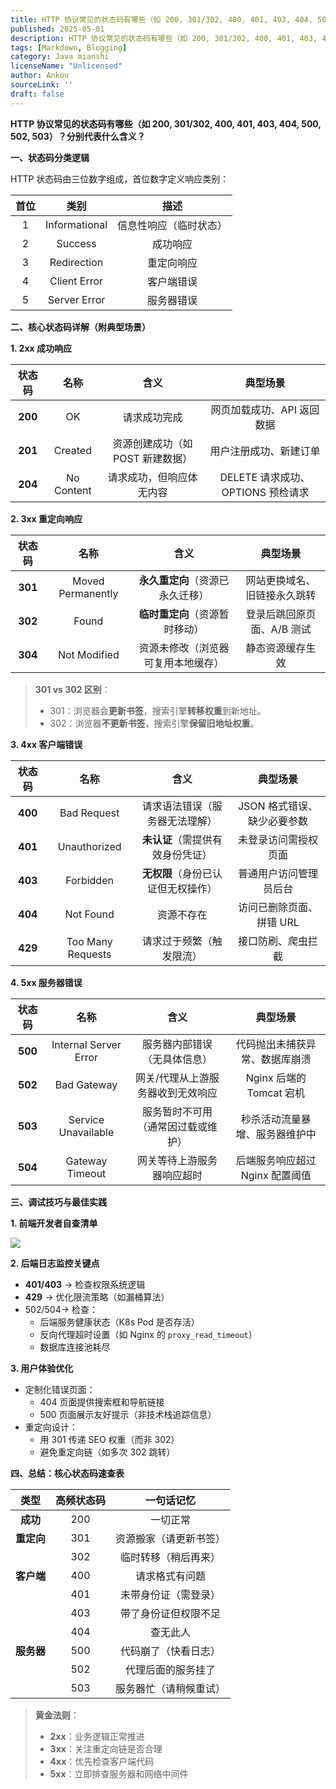 ```yaml
---
title: HTTP 协议常见的状态码有哪些（如 200, 301/302, 400, 401, 403, 404, 500, 502, 503）？分别代表什么含义？
published: 2025-05-01
description: HTTP 协议常见的状态码有哪些（如 200, 301/302, 400, 401, 403, 404, 500, 502, 503）？分别代表什么含义？
tags: [Markdown, Blogging]
category: Java mianshi
licenseName: "Unlicensed"
author: Ankou
sourceLink: ''
draft: false
---
```

**HTTP 协议常见的状态码有哪些（如 200, 301/302, 400, 401, 403, 404, 500, 502, 503）？分别代表什么含义？**

**一、状态码分类逻辑**

HTTP 状态码由三位数字组成，首位数字定义响应类别：

| **首位** |   **类别**    |        **描述**        |
| :------: | :-----------: | :--------------------: |
|    1     | Informational | 信息性响应（临时状态） |
|    2     |    Success    |        成功响应        |
|    3     |  Redirection  |       重定向响应       |
|    4     | Client Error  |       客户端错误       |
|    5     | Server Error  |       服务器错误       |

**二、核心状态码详解（附典型场景）**

**1. 2xx 成功响应**

| **状态码** |  **名称**  |             **含义**             |           **典型场景**            |
| :--------: | :--------: | :------------------------------: | :-------------------------------: |
|  **200**   |     OK     |           请求成功完成           |    网页加载成功、API 返回数据     |
|  **201**   |  Created   | 资源创建成功（如 POST 新建数据） |      用户注册成功、新建订单       |
|  **204**   | No Content |     请求成功，但响应体无内容     | DELETE 请求成功、OPTIONS 预检请求 |

**2. 3xx 重定向响应**

| **状态码** |     **名称**      |              **含义**              |         **典型场景**         |
| :--------: | :---------------: | :--------------------------------: | :--------------------------: |
|  **301**   | Moved Permanently |  **永久重定向**（资源已永久迁移）  | 网站更换域名、旧链接永久跳转 |
|  **302**   |       Found       |   **临时重定向**（资源暂时移动）   |  登录后跳回原页面、A/B 测试  |
|  **304**   |   Not Modified    | 资源未修改（浏览器可复用本地缓存） |       静态资源缓存生效       |

> **301 vs 302 区别**：
>
> - 301：浏览器会**更新书签**，搜索引擎**转移权重**到新地址。
> - 302：浏览器**不更新书签**，搜索引擎**保留旧地址权重**。

**3. 4xx 客户端错误**

| **状态码** |     **名称**      |              **含义**              |        **典型场景**         |
| :--------: | :---------------: | :--------------------------------: | :-------------------------: |
|  **400**   |    Bad Request    |   请求语法错误（服务器无法理解）   | JSON 格式错误、缺少必要参数 |
|  **401**   |   Unauthorized    |  **未认证**（需提供有效身份凭证）  |    未登录访问需授权页面     |
|  **403**   |     Forbidden     | **无权限**（身份已认证但无权操作） |   普通用户访问管理员后台    |
|  **404**   |     Not Found     |             资源不存在             |  访问已删除页面、拼错 URL   |
|  **429**   | Too Many Requests |      请求过于频繁（触发限流）      |     接口防刷、爬虫拦截      |

**4. 5xx 服务器错误**

| **状态码** |       **名称**        |              **含义**              |          **典型场景**           |
| :--------: | :-------------------: | :--------------------------------: | :-----------------------------: |
|  **500**   | Internal Server Error |    服务器内部错误（无具体信息）    | 代码抛出未捕获异常、数据库崩溃  |
|  **502**   |      Bad Gateway      | 网关/代理从上游服务器收到无效响应  |    Nginx 后端的 Tomcat 宕机     |
|  **503**   |  Service Unavailable  | 服务暂时不可用（通常因过载或维护） | 秒杀活动流量暴增、服务器维护中  |
|  **504**   |    Gateway Timeout    |     网关等待上游服务器响应超时     | 后端服务响应超过 Nginx 配置阈值 |

**三、调试技巧与最佳实践**

**1. 前端开发者自查清单**

![](/q_img/前端开发者自查清单​.png)

**2. 后端日志监控关键点**

- **401/403** → 检查权限系统逻辑
- **429** → 优化限流策略（如漏桶算法）
- 502/504→ 检查：
  - 后端服务健康状态（K8s Pod 是否存活）
  - 反向代理超时设置（如 Nginx 的 `proxy_read_timeout`）
  - 数据库连接池耗尽

**3. 用户体验优化**

- 定制化错误页面：
  - 404 页面提供搜索框和导航链接
  - 500 页面展示友好提示（非技术栈追踪信息）
- 重定向设计：
  - 用 301 传递 SEO 权重（而非 302）
  - 避免重定向链（如多次 302 跳转）

**四、总结：核心状态码速查表**

|  **类型**  | **高频状态码** |     **一句话记忆**     |
| :--------: | :------------: | :--------------------: |
|  **成功**  |      200       |        一切正常        |
| **重定向** |      301       | 资源搬家（请更新书签） |
|            |      302       |  临时转移（稍后再来）  |
| **客户端** |      400       |     请求格式有问题     |
|            |      401       |  未带身份证（需登录）  |
|            |      403       |  带了身份证但权限不足  |
|            |      404       |        查无此人        |
| **服务器** |      500       |  代码崩了（快看日志）  |
|            |      502       |   代理后面的服务挂了   |
|            |      503       | 服务器忙（请稍候重试） |

> **黄金法则**：
>
> - **2xx**：业务逻辑正常推进
> - **3xx**：关注重定向链是否合理
> - **4xx**：优先检查客户端代码
> - **5xx**：立即排查服务器和网络中间件